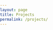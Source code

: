 ```yaml
---
layout: page
title: Projects
permalink: /projects/
---
```


<html>
<head>
    <style>
        body, html {
            margin: 0;
            padding: 0;
        }

        table.page-list {
            width: 100%;
        }

        tr.clickable-row {
            cursor: pointer;
        }

        .row-content {
            display: flex;
            align-items: center;
            height: 100%; /* Make the row occupy the full height */
        }

        .square-cell {
            flex: 0 0 50px; /* Set a fixed width for the square */
            height: 100%; /* Make the square occupy the full row height */
            background-image: url("/images/GPErks_logo.png"); /* Set the image as background */
            background-size: cover; /* Cover the entire cell with the image */
        }

        .text-cell {
            /* Adjust the width of the text cell as needed */
        }

        .logo-img {
            max-width: 100%; /* Make the image occupy the whole cell width */
            max-height: 100%; /* Make the image occupy the whole cell height */
            display: block; /* Remove any potential extra spacing */
            border: 0; /* Remove any borders */
        }
    </style>
    <script src="https://code.jquery.com/jquery-3.6.0.min.js"></script>
    <script>
        $(document).ready(function() {
            $(".clickable-row").click(function() {
                window.location = $(this).data("href");
            });
        });
    </script>
</head>
<body>
    <div id="main" role="main">
        <div class="full">
            <div class="row">
                <table class="page-list">
                    <tr class="clickable-row" data-href="/projects/GPErks">
                        <td class="row-content">
                            <div class="square-cell"></div>
                            <div class="text-cell">
                                <p>GPErks</p>
                                <p>A Python library to (bene)fit Gaussian Process Emulators</p>
                            </div>
                        </td>
                    </tr>
                    <!-- Add similar rows for other projects, changing the image path -->
                    <tr class="clickable-row" data-href="/projects/TheFlysLoop">
                        <td class="row-content">
                            <div class="square-cell" style="background-image: url('/images/TheFlysLoop_logo.png');"></div>
                            <div class="text-cell">
                                <p>The Fly's Loop</p>
                                <p>Unravelling the chaotic behaviour of a nervous fly at lunch time</p>
                            </div>
                        </td>
                    </tr>
                </table>
            </div>
        </div>
    </div>
</body>
</html>
